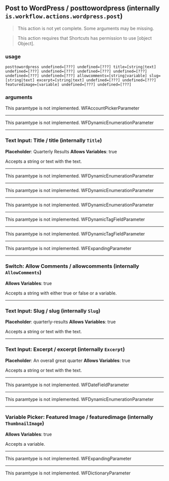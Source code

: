
## Post to WordPress / posttowordpress (internally `is.workflow.actions.wordpress.post`)

> This action is not yet complete. Some arguments may be missing.


> This action requires that Shortcuts has permission to use [object Object].

### usage
`posttowordpress undefined=[???] undefined=[???] title=[string|text] undefined=[???] undefined=[???] undefined=[???] undefined=[???] undefined=[???] undefined=[???] allowcomments=[string|variable] slug=[string|text] excerpt=[string|text] undefined=[???] undefined=[???] featuredimage=[variable] undefined=[???] undefined=[???]`

### arguments
This paramtype is not implemented. WFAccountPickerParameter

---

This paramtype is not implemented. WFDynamicEnumerationParameter

---

### Text Input: Title / title (internally `Title`)
**Placeholder**: Quarterly Results
**Allows Variables**: true


Accepts a string 
or text
with the text.

---

This paramtype is not implemented. WFDynamicEnumerationParameter

---

This paramtype is not implemented. WFDynamicEnumerationParameter

---

This paramtype is not implemented. WFDynamicEnumerationParameter

---

This paramtype is not implemented. WFDynamicTagFieldParameter

---

This paramtype is not implemented. WFDynamicTagFieldParameter

---

This paramtype is not implemented. WFExpandingParameter

---

### Switch: Allow Comments / allowcomments (internally `AllowComments`)
**Allows Variables**: true


Accepts a string with either true or false
or a variable.

---

### Text Input: Slug / slug (internally `Slug`)
**Placeholder**: quarterly-results
**Allows Variables**: true


Accepts a string 
or text
with the text.

---

### Text Input: Excerpt / excerpt (internally `Excerpt`)
**Placeholder**: An overall great quarter
**Allows Variables**: true


Accepts a string 
or text
with the text.

---

This paramtype is not implemented. WFDateFieldParameter

---

This paramtype is not implemented. WFDynamicEnumerationParameter

---

### Variable Picker: Featured Image / featuredimage (internally `ThumbnailImage`)
**Allows Variables**: true


Accepts a variable.

---

This paramtype is not implemented. WFExpandingParameter

---

This paramtype is not implemented. WFDictionaryParameter
